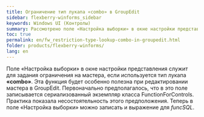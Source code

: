 ```yaml
---
title: Ограничение тип лукапа «combo» в GroupEdit
sidebar: flexberry-winforms_sidebar
keywords: Windows UI (Контролы)
summary: Рассмотрено поле «Настройка выборки» в окне настройки представления, служащее для задания ограничения на мастера
toc: true
permalink: en/fw_restriction-type-lookup-combo-in-groupedit.html
folder: products/flexberry-winforms/
lang: en
---
```


Поле «Настройка выборки» в окне настройки представления служит для задания ограничения на мастера, если используется тип лукапа __«combo»__. Эта функция будет особенно полезна при редактировании мастера в GroupEdit.
Первоначально предполагалось, что в это поле записывается сериализованный экземпляр класса FunctionForControls. Практика показала несостоятельность этого предположения.
Теперь в поле «Настройка выборки» можно записать и выражение для _funcSQL_.